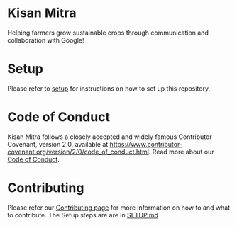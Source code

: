 # Kisan Mitra
Helping farmers grow sustainable crops through communication and collaboration with Google!

# Setup

Please refer to [setup](./SETUP.md) for instructions on how to set up this repository.

# Code of Conduct

Kisan Mitra follows a closely accepted and widely famous Contributor Covenant, version 2.0, available at https://www.contributor-covenant.org/version/2/0/code_of_conduct.html. Read more about our [Code of Conduct](./CODE_OF_CONDUCT.md).

# Contributing

Please refer our [Contributing page](./CONTRIBUTING.md) for more information on how to and what to contribute. The Setup steps are are in [SETUP.md](./setup.md)